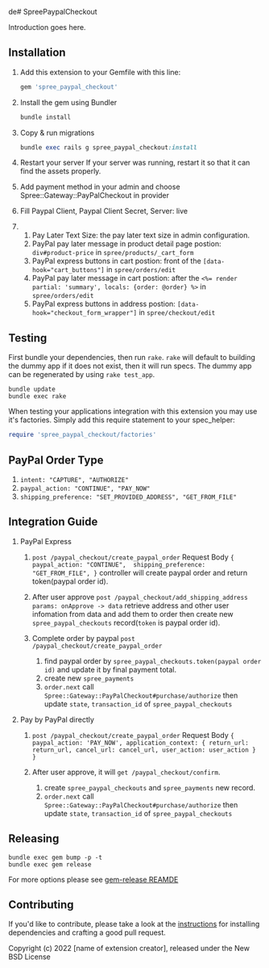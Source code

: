 de# SpreePaypalCheckout

Introduction goes here.

## Installation

1. Add this extension to your Gemfile with this line:

    ```ruby
    gem 'spree_paypal_checkout'
    ```

2. Install the gem using Bundler

    ```ruby
    bundle install
    ```

3. Copy & run migrations

    ```ruby
    bundle exec rails g spree_paypal_checkout:install
    ```

4. Restart your server
If your server was running, restart it so that it can find the assets properly.

5. Add payment method in your admin and choose Spree::Gateway::PayPalCheckout in provider


6. Fill Paypal Client, Paypal Client Secret, Server: live

7. 
    1. Pay Later Text Size: the pay later text size in admin configuration.
    2. PayPal pay later message in product detail page postion: `div#product-price` in `spree/products/_cart_form`
    3. PayPal express buttons in cart postion: front of the `[data-hook="cart_buttons"]` in `spree/orders/edit`
    4. PayPal pay later message in cart postion: after the `<%= render partial: 'summary', locals: {order: @order} %>` in `spree/orders/edit`
    5. PayPal express buttons in address postion: `[data-hook="checkout_form_wrapper"]` in `spree/checkout/edit`

## Testing

First bundle your dependencies, then run `rake`. `rake` will default to building the dummy app if it does not exist, then it will run specs. The dummy app can be regenerated by using `rake test_app`.

```shell
bundle update
bundle exec rake
```

When testing your applications integration with this extension you may use it's factories.
Simply add this require statement to your spec_helper:

```ruby
require 'spree_paypal_checkout/factories'
```


## PayPal Order Type
1. `intent: "CAPTURE", "AUTHORIZE"`
2. `paypal_action: "CONTINUE", "PAY_NOW"`
3. `shipping_preference: "SET_PROVIDED_ADDRESS", "GET_FROM_FILE"`

## Integration Guide 
1. PayPal Express
    1. `post /paypal_checkout/create_paypal_order`
    Request Body
    `{     
        paypal_action: "CONTINUE", 
        shipping_preference: "GET_FROM_FILE",
    }`
    controller will create paypal order and return token(paypal order id). 
    
    2. After user approve
    `post /paypal_checkout/add_shipping_address`
    `params: onApprove -> data`
    retrieve address and other user infomation from data and add them to order then create new `spree_paypal_checkouts` record(`token` is paypal order id). 
    
    
    3. Complete order by paypal
    `post /paypal_checkout/create_paypal_order`
        1. find paypal order by `spree_paypal_checkouts.token(paypal order id)` and update it by final payment total.
        2. create new `spree_payments` 
        3. `order.next` call `Spree::Gateway::PayPalCheckout#purchase/authorize` then update `state`, `transaction_id` of `spree_paypal_checkouts`

2. Pay by PayPal directly
    1. `post /paypal_checkout/create_paypal_order`
    Request Body
    `{
        paypal_action: 'PAY_NOW',
        application_context: {
            return_url: return_url,
            cancel_url: cancel_url,
            user_action: user_action
        }
    }`

    2. After user approve, it will `get /paypal_checkout/confirm`.
        1. create `spree_paypal_checkouts` and `spree_payments` new record. 
        2. `order.next` call `Spree::Gateway::PayPalCheckout#purchase/authorize` then update `state`, `transaction_id` of `spree_paypal_checkouts`
        
## Releasing

```shell
bundle exec gem bump -p -t
bundle exec gem release
```

For more options please see [gem-release REAMDE](https://github.com/svenfuchs/gem-release)

## Contributing

If you'd like to contribute, please take a look at the
[instructions](CONTRIBUTING.md) for installing dependencies and crafting a good
pull request.

Copyright (c) 2022 [name of extension creator], released under the New BSD License
